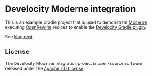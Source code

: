 # Develocity Moderne integration

This is an example Gradle project that is used to demonstrate [Moderne](https://www.moderne.io/) executing [OpenRewrite](https://docs.openrewrite.org/) recipes to enable the [Develocity Gradle plugin](https://docs.gradle.com/enterprise/gradle-plugin/).

See [blog post](https://gradle.com/blog/develocity-global-implementation-best-practice-using-openrewrite-to-enable-develocity-project-integration-and-rollout-at-scale/).

## License

The Develocity Moderne integration project is open-source software released under the [Apache 2.0 License][apache-license].

[apache-license]: https://www.apache.org/licenses/LICENSE-2.0.html
[gradle-download]: https://gradle.org/install/
[manual]: https://docs.gradle.com/enterprise/gradle-plugin/
[gradle.com]: https://www.gradle.com
[terms-of-service]: https://gradle.com/terms-of-service
[scans.gradle.com]: https://scans.gradle.com/
[gradle-forum]: https://discuss.gradle.org/c/help-discuss/scans